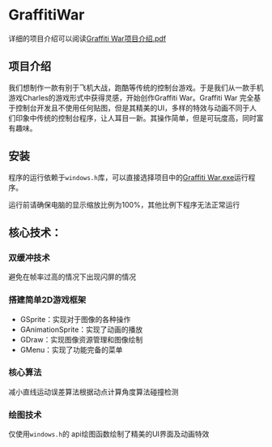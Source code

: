# GraffitiWar

详细的项目介绍可以阅读[Graffiti War项目介绍.pdf](https://github.com/Lemonwoods/GraffitiWar/blob/master/Graffiti%20War%E9%A1%B9%E7%9B%AE%E4%BB%8B%E7%BB%8D.pdf)

## 项目介绍

我们想制作一款有别于飞机大战，跑酷等传统的控制台游戏。于是我们从一款手机游戏Charles的游戏形式中获得灵感，开始创作Graffiti War。Graffiti War 完全基于控制台开发且不使用任何贴图，但是其精美的UI，多样的特效与动画不同于人们印象中传统的控制台程序，让人耳目一新。其操作简单，但是可玩度高，同时富有趣味。



## 安装

程序的运行依赖于`windows.h`库，可以直接选择项目中的[Graffiti War.exe](https://github.com/Lemonwoods/GraffitiWar/blob/master/Graffiti%20War.exe)运行程序。

运行前请确保电脑的显示缩放比例为100%，其他比例下程序无法正常运行



## 核心技术：

### 双缓冲技术

避免在帧率过高的情况下出现闪屏的情况

### 搭建简单2D游戏框架

* GSprite：实现对于图像的各种操作
* GAnimationSprite：实现了动画的播放
* GDraw：实现图像资源管理和图像绘制
* GMenu：实现了功能完备的菜单

### 核心算法

减小直线运动误差算法根据动点计算角度算法碰撞检测

### 绘图技术

仅使用`windows.h`的 api绘图函数绘制了精美的UI界面及动画特效





